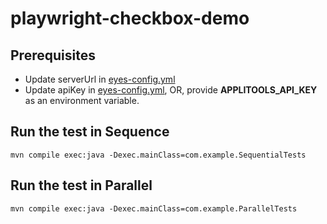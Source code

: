 # playwright-checkbox-demo

## Prerequisites
* Update serverUrl in [eyes-config.yml](src/main/resources/eyes-config.yml)
* Update apiKey in [eyes-config.yml](src/main/resources/eyes-config.yml), OR, provide **APPLITOOLS_API_KEY** as an environment variable.

## Run the test in Sequence

```shell
mvn compile exec:java -Dexec.mainClass=com.example.SequentialTests
```

## Run the test in Parallel

```shell
mvn compile exec:java -Dexec.mainClass=com.example.ParallelTests
```
